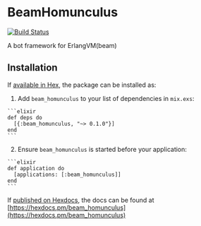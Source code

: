 # BeamHomunculus

[![Build Status](https://travis-ci.org/niku/beam_homunculus.svg?branch=master)](https://travis-ci.org/niku/beam_homunculus)

A bot framework for ErlangVM(beam)

## Installation

If [available in Hex](https://hex.pm/docs/publish), the package can be installed as:

  1. Add `beam_homunculus` to your list of dependencies in `mix.exs`:

    ```elixir
    def deps do
      [{:beam_homunculus, "~> 0.1.0"}]
    end
    ```

  2. Ensure `beam_homunculus` is started before your application:

    ```elixir
    def application do
      [applications: [:beam_homunculus]]
    end
    ```

If [published on Hexdocs](https://hex.pm/docs/tasks#hex_docs), the docs can
be found at [https://hexdocs.pm/beam_homunculus](https://hexdocs.pm/beam_homunculus)

